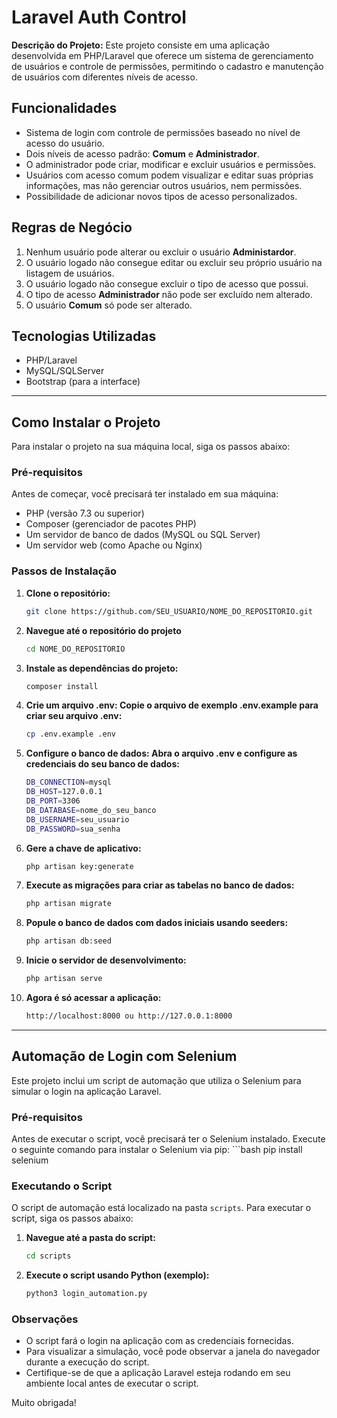 # Laravel Auth Control 

**Descrição do Projeto:**
Este projeto consiste em uma aplicação desenvolvida em PHP/Laravel que oferece um sistema de gerenciamento de usuários e controle de permissões, permitindo o cadastro e manutenção de usuários com diferentes níveis de acesso.

## Funcionalidades
- Sistema de login com controle de permissões baseado no nível de acesso do usuário.
- Dois níveis de acesso padrão: **Comum** e **Administrador**.
- O administrador pode criar, modificar e excluir usuários e permissões.
- Usuários com acesso comum podem visualizar e editar suas próprias informações, mas não gerenciar outros usuários, nem permissões. 
- Possibilidade de adicionar novos tipos de acesso personalizados.

## Regras de Negócio
1. Nenhum usuário pode alterar ou excluir o usuário **Administardor**.
2. O usuário logado não consegue editar ou excluir seu próprio usuário na listagem de usuários.
3. O usuário logado não consegue excluir o tipo de acesso que possui.
4. O tipo de acesso **Administrador** não pode ser excluído nem alterado.
5. O usuário **Comum** só pode ser alterado.

## Tecnologias Utilizadas
- PHP/Laravel
- MySQL/SQLServer
- Bootstrap (para a interface)

---

## Como Instalar o Projeto

Para instalar o projeto na sua máquina local, siga os passos abaixo:

### Pré-requisitos
Antes de começar, você precisará ter instalado em sua máquina:
- PHP (versão 7.3 ou superior)
- Composer (gerenciador de pacotes PHP)
- Um servidor de banco de dados (MySQL ou SQL Server)
- Um servidor web (como Apache ou Nginx)

### Passos de Instalação

1. **Clone o repositório:**
   ```bash
   git clone https://github.com/SEU_USUARIO/NOME_DO_REPOSITORIO.git

2. **Navegue até o repositório do projeto**
    ```bash
    cd NOME_DO_REPOSITORIO

3. **Instale as dependências do projeto:**
    ```bash
    composer install

4. **Crie um arquivo .env: Copie o arquivo de exemplo .env.example para criar seu arquivo .env:**
    ```bash
    cp .env.example .env

5. **Configure o banco de dados: Abra o arquivo .env e configure as credenciais do seu banco de dados:**
    ```bash
    DB_CONNECTION=mysql
    DB_HOST=127.0.0.1
    DB_PORT=3306
    DB_DATABASE=nome_do_seu_banco
    DB_USERNAME=seu_usuario
    DB_PASSWORD=sua_senha

6. **Gere a chave de aplicativo:**
    ```bash
    php artisan key:generate

7. **Execute as migrações para criar as tabelas no banco de dados:**
    ```bash
    php artisan migrate

8. **Popule o banco de dados com dados iniciais usando seeders:**
    ```bash
    php artisan db:seed

9. **Inicie o servidor de desenvolvimento:**
    ```bash
    php artisan serve

10. **Agora é só acessar a aplicação:**
    ```bash
    http://localhost:8000 ou http://127.0.0.1:8000

---

## Automação de Login com Selenium

Este projeto inclui um script de automação que utiliza o Selenium para simular o login na aplicação Laravel.

### Pré-requisitos

Antes de executar o script, você precisará ter o Selenium instalado. Execute o seguinte comando para instalar o Selenium via pip:
    ```bash
    pip install selenium


### Executando o Script

O script de automação está localizado na pasta `scripts`. Para executar o script, siga os passos abaixo:

1. **Navegue até a pasta do script:**
   ```bash
   cd scripts

2. **Execute o script usando Python (exemplo):**
    ```bash
    python3 login_automation.py


### Observações

- O script fará o login na aplicação com as credenciais fornecidas.
- Para visualizar a simulação, você pode observar a janela do navegador durante a execução do script.
- Certifique-se de que a aplicação Laravel esteja rodando em seu ambiente local antes de executar o script.

Muito obrigada! 